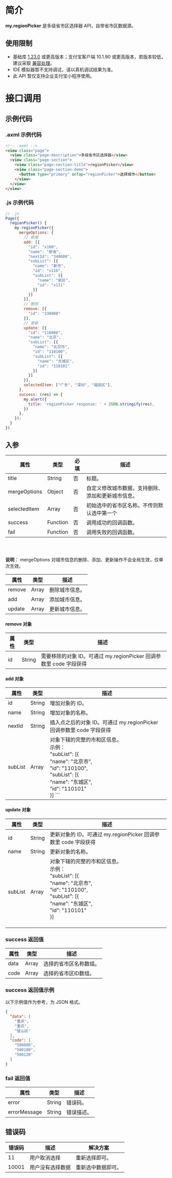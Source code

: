 
# 简介
**my.regionPicker** 是多级省市区选择器 API，自带省市区数据源。

## 使用限制

- 基础库 [1.23.0](https://opendocs.alipay.com/mini/framework/lib) 或更高版本；支付宝客户端 10.1.90 或更高版本，若版本较低，建议采取 [兼容处理](https://docs.alipay.com/mini/framework/compatibility)。<br />
- IDE 模拟器暂不支持调试，请以真机调试结果为准。
- 此 API 暂仅支持企业支付宝小程序使用。

# 接口调用

## 示例代码

### .axml 示例代码
```html
<!-- .axml -->
<view class="page">
  <view class="page-description">多级省市区选择器</view>
  <view class="page-section">
    <view class="page-section-title">regionPicker</view>
    <view class="page-section-demo">
      <button type="primary" onTap="regionPicker">选择城市</button>
    </view>
  </view>
</view>
```

### .js 示例代码
```javascript
// .js
Page({
  regionPicker() {
    my.regionPicker({
      mergeOptions: {
        // 新增
        add: [{
          "id": "x100",
          "name": "新省",
          "nextId": "340000",
          "subList": [{
            "name": "新市",
            "id": "x110",
            "subList": [{
              "name": "新区",
              "id": "x111"
            }]
          }]
        }],
        // 删除
        remove: [{
          "id": "330000"
        }],
        // 更新
        update: [{
          "id": "110000",
          "name": "北京",
          "subList": [{
            "name": "北京市",
            "id": "110100",
            "subList": [{
              "name": "东城区",
              "id": "110101"
            }]
          }]
        }],
        selectedItem: ["广东", "深圳", "福田区"],
      },
      success: (res) => {
        my.alert({
          title: 'regionPicker response: ' + JSON.stringify(res),
        })
      },
    });
  }
})
```

## ﻿入参
| **属性** | **类型** | **必填** | **描述** |
| --- | --- | --- | --- |
| title | String | 否 | 标题。 |
| mergeOptions | Object | 否 | 自定义修改城市数据，支持删除、添加和更新城市信息。 |
| selectedItem | Array | 否 | 初始选中的省市区名称。不传则默认选中第一个 |
| success | Function | 否 | 调用成功的回调函数。 |
| fail | Function | 否 | 调用失败的回调函数。 |


### ﻿
**说明**： mergeOptions 对城市信息的删除、添加、更新操作不会全局生效，仅单次生效。

| **属性** | **类型** | **描述** |
| --- | --- | --- |
| remove | Array | 删除城市信息。 |
| add | Array | 添加城市信息。 |
| update | Array | 更新城市信息。 |


#### remove 对象
| **属性** | **类型** | **描述** |
| --- | --- | --- |
| id | String | 需要移除的对象 ID。可通过 my.regionPicker 回调参数里 code 字段获得 |


#### ﻿add 对象
| **属性** | **类型** | **描述** |
| --- | --- | --- |
| id | String | 增加对象的 ID。 |
| name | String | 增加对象的名称。 |
| nextId | String | 插入点之后的对象 ID。可通过 my.regionPicker 回调参数里 code 字段获得 |
| subList | Array | 对象下辖的完整的市和区信息。<br />示例：<br />"subList": [{<br />                "name": "北京市",<br />                "id": "110100",<br />                "subList": [{<br />                    "name": "东城区",<br />                    "id": "110101"<br />                }] ```|


#### ﻿update 对象
| **属性** | **类型** | **描述** |
| --- | --- | --- |
| id | String | 更新对象的 ID。可通过 my.regionPicker 回调参数里 code 字段获得 |
| name | String | 更新对象的名称。 |
| subList | Array | 对象下辖的完整的市和区信息。<br />示例：<br />"subList": [{<br />                "name": "北京市",<br />                "id": "110100",<br />                "subList": [{<br />                    "name": "东城区",<br />                    "id": "110101"<br />                }]<br />﻿ |


### ﻿success 返回值
| **属性** | **类型** | **描述** |
| --- | --- | --- |
| data | Array | 选择的省市区名称数组。 |
| code | Array | 选择的省市区ID数组。 |


### success 返回值示例
以下示例值作为参考，为 JSON 格式。
```json
{
  "data": [
    "重庆",
    "重庆",
    "璧山区"
  ],
  "code": [
    "500000",
    "500100",
    "500120"
  ]
}
```

### ﻿fail 返回值
| **属性** | **类型** | **描述** |
| --- | --- | --- |
| error | String | 错误码。 |
| errorMessage | String | 错误描述。 |


## ﻿错误码
| **错误码** | **描述** | **解决方案** |
| --- | --- | --- |
| 11 | 用户取消选择 | 重新选择即可。 |
| 10001 | 用户没有选择数据 | 重新选中数据即可。 |
